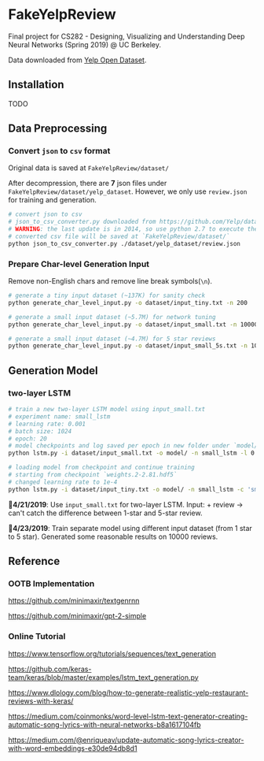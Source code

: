 # FakeYelpReview
Final project for CS282 - Designing, Visualizing and Understanding Deep Neural Networks (Spring 2019) @ UC Berkeley. 

Data downloaded from [Yelp Open Dataset](https://www.yelp.com/dataset).

## Installation

TODO

## Data Preprocessing

### Convert `json` to `csv` format

Original data is saved at `FakeYelpReview/dataset/`

After decompression, there are **7** json files under `FakeYelpReview/dataset/yelp_dataset`. However, we only use `review.json` for training and generation.

```bash
# convert json to csv
# json_to_csv_converter.py downloaded from https://github.com/Yelp/dataset-examples
# WARNING: the last update is in 2014, so use python 2.7 to execute the python script
# converted csv file will be saved at `FakeYelpReview/dataset/`
python json_to_csv_converter.py ./dataset/yelp_dataset/review.json
```

### Prepare Char-level Generation Input

Remove non-English chars and remove line break symbols(`\n`).

```bash
# generate a tiny input dataset (~137K) for sanity check
python generate_char_level_input.py -o dataset/input_tiny.txt -n 200

# generate a small input dataset (~5.7M) for network tuning
python generate_char_level_input.py -o dataset/input_small.txt -n 10000

# generate a small input dataset (~4.7M) for 5 star reviews
python generate_char_level_input.py -o dataset/input_small_5s.txt -n 10000 -s 5
```

## Generation Model

### two-layer LSTM

```bash
# train a new two-layer LSTM model using input_small.txt
# experiment name: small_lstm
# learning rate: 0.001
# batch size: 1024
# epoch: 20
# model checkpoints and log saved per epoch in new folder under `model/`
python lstm.py -i dataset/input_small.txt -o model/ -n small_lstm -l 0.001 -b 1024 -e 20

# loading model from checkpoint and continue training
# starting from checkpoint `weights.2-2.81.hdf5`
# changed learning rate to 1e-4
python lstm.py -i dataset/input_tiny.txt -o model/ -n small_lstm -c 'small_lstm-2019-04-22_04:09:06/weights.2-2.81.hdf5' -l 0.0001 -b 1024 -e 10
```

**📌4/21/2019**: Use `input_small.txt` for two-layer LSTM. Input: <ONE> + review -> can't catch the difference between 1-star and 5-star review.

**📌4/23/2019**: Train separate model using different input dataset (from 1 star to 5 star). Generated some reasonable results on 10000 reviews.

## Reference

### OOTB Implementation

https://github.com/minimaxir/textgenrnn

https://github.com/minimaxir/gpt-2-simple

### Online Tutorial

https://www.tensorflow.org/tutorials/sequences/text_generation

https://github.com/keras-team/keras/blob/master/examples/lstm_text_generation.py

https://www.dlology.com/blog/how-to-generate-realistic-yelp-restaurant-reviews-with-keras/

https://medium.com/coinmonks/word-level-lstm-text-generator-creating-automatic-song-lyrics-with-neural-networks-b8a1617104fb

https://medium.com/@enriqueav/update-automatic-song-lyrics-creator-with-word-embeddings-e30de94db8d1